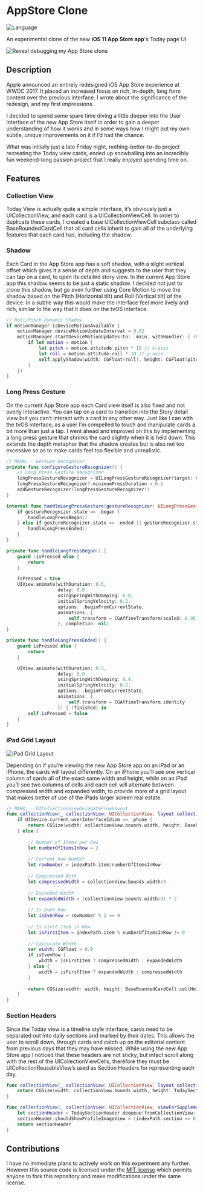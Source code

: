 AppStore Clone
============
![Language](https://img.shields.io/badge/language-Swift%204-orange.svg)

An experimental clone of the new **iOS 11 App Store app**'s Today page UI

![Reveal debugging my App Store clone](https://cdn-images-1.medium.com/max/2000/1*tQ0-dhZvBH3O0h9GTScihA.png)

## Description

Apple announced an entirely redesigned iOS App Store experience at WWDC 2017. It placed an increased focus on rich, in-depth, long form content over the previous interface. I wrote about the significance of the redesign, and my first impressions.

I decided to spend some spare time diving a little deeper into the User Interface of the new App Store itself in order to gain a deeper understanding of how it works and in some ways how I might put my own subtle, unique improvements on it if I’d had the chance. 

What was initially just a late Friday night, nothing-better-to-do project recreating the Today view cards, ended up snowballing into an incredibly fun weekend-long passion project that I really enjoyed spending time on.

## Features

### Collection View

Today View is actually quite a simple interface, it’s obviously just a UICollectionView, and each card is a UICollectionViewCell. In order to duplicate these cards, I created a base UICollectionViewCell subclass called BaseRoundedCardCell that all card cells inherit to gain all of the underlying features that each card has, including the shadow.

### Shadow

Each Card in the App Store app has a soft shadow, with a slight vertical offset which gives it a sense of depth and suggests to the user that they can tap on a card, to open its detailed story view. In the current App Store app this shadow seems to be just a static shadow. I decided not just to clone this shadow, but go even further using Core Motion to move the shadow based on the Pitch (Horizontal tilt) and Roll (Vertical tilt) of the device. In a subtle way this would make the interface feel more lively and rich, similar to the way that it does on the tvOS interface.

```swift
// Roll/Pitch Dynamic Shadow
if motionManager.isDeviceMotionAvailable {
    motionManager.deviceMotionUpdateInterval = 0.02
    motionManager.startDeviceMotionUpdates(to: .main, withHandler: { (motion, error) in
        if let motion = motion {
            let pitch = motion.attitude.pitch * 10 // x-axis
            let roll = motion.attitude.roll * 10 // y-axis
            self.applyShadow(width: CGFloat(roll), height: CGFloat(pitch))
        }
    })
}
```

### Long Press Gesture

On the current App Store app each Card view itself is also fixed and not overly interactive. You can tap on a card to transition into the Story detail view but you can’t interact with a card in any other way. Just like I can with the tvOS interface, as a user I’m compelled to touch and manipulate cards a bit more than just a tap. I went ahead and improved on this by implementing a long press gesture that shrinks the card slightly when it is held down. This extends the depth metaphor that the shadow creates but is also not too excessive so as to make cards feel too flexible and unrealistic.

```swift
// MARK: - Gesture Recognizer
private func configureGestureRecognizer() {
    // Long Press Gesture Recognizer
    longPressGestureRecognizer = UILongPressGestureRecognizer(target: self, action: #selector(handleLongPressGesture(gestureRecognizer:)))
    longPressGestureRecognizer?.minimumPressDuration = 0.1
    addGestureRecognizer(longPressGestureRecognizer!)
}

internal func handleLongPressGesture(gestureRecognizer: UILongPressGestureRecognizer) {
    if gestureRecognizer.state == .began {
        handleLongPressBegan()
    } else if gestureRecognizer.state == .ended || gestureRecognizer.state == .cancelled {
        handleLongPressEnded()
    }
}

private func handleLongPressBegan() {
    guard !isPressed else {
        return
    }

    isPressed = true
    UIView.animate(withDuration: 0.5,
                   delay: 0.0,
                   usingSpringWithDamping: 0.8,
                   initialSpringVelocity: 0.2,
                   options: .beginFromCurrentState,
                   animations: {
                       self.transform = CGAffineTransform(scaleX: 0.95, y: 0.95)
                   }, completion: nil)
}

private func handleLongPressEnded() {
    guard isPressed else {
        return
    }

    UIView.animate(withDuration: 0.5,
                   delay: 0.0,
                   usingSpringWithDamping: 0.4,
                   initialSpringVelocity: 0.2,
                   options: .beginFromCurrentState,
                   animations: {
                       self.transform = CGAffineTransform.identity
                   }) { (finished) in
        self.isPressed = false
    }
}
```

### iPad Grid Layout

![iPad Grid Layout](https://cdn-images-1.medium.com/max/2000/1*s1kOa4CCwGIRWDGKuJmLPA.png)

Depending on if you’re viewing the new App Store app on an iPad or an iPhone, the cards will layout differently. On an iPhone you’ll see one vertical column of cards all of the exact same width and height, while on an iPad you’ll see two columns of cells and each cell will alternate between compressed width and expanded width, to provide more of a grid layout that makes better of use of the iPads larger screen real estate.

```swift
// MARK: - UICollectionViewDelegateFlowLayout
func collectionView(_ collectionView: UICollectionView, layout collectionViewLayout: UICollectionViewLayout, sizeForItemAt indexPath: IndexPath) -> CGSize {
    if UIDevice.current.userInterfaceIdiom == .phone {
        return CGSize(width: collectionView.bounds.width, height: BaseRoundedCardCell.cellHeight)
    } else {
        
        // Number of Items per Row
        let numberOfItemsInRow = 2
        
        // Current Row Number
        let rowNumber = indexPath.item/numberOfItemsInRow
        
        // Compressed With
        let compressedWidth = collectionView.bounds.width/3
        
        // Expanded Width
        let expandedWidth = (collectionView.bounds.width/3) * 2
        
        // Is Even Row
        let isEvenRow = rowNumber % 2 == 0
        
        // Is First Item in Row
        let isFirstItem = indexPath.item % numberOfItemsInRow != 0
        
        // Calculate Width
        var width: CGFloat = 0.0
        if isEvenRow {
            width = isFirstItem ? compressedWidth : expandedWidth
        } else {
            width = isFirstItem ? expandedWidth : compressedWidth
        }
        
        return CGSize(width: width, height: BaseRoundedCardCell.cellHeight)
    }
}
```

### Section Headers

Since the Today view is a timeline style interface, cards need to be separated out into daily sections and marked by their dates. This allows the user to scroll down, through cards and catch up on the editorial content from previous days that they may have missed. While using the new App Store app I noticed that these headers are not sticky, but infact scroll along with the rest of the UICollectionViewCells, therefore they must be UICollectionReusableView’s used as Section Headers for representing each day.

```swift
func collectionView(_ collectionView: UICollectionView, layout collectionViewLayout: UICollectionViewLayout, referenceSizeForHeaderInSection section: Int) -> CGSize {
    return CGSize(width: collectionView.bounds.width, height: TodaySectionHeader.viewHeight)
}

func collectionView(_ collectionView: UICollectionView, viewForSupplementaryElementOfKind kind: String, at indexPath: IndexPath) -> UICollectionReusableView {
    let sectionHeader = TodaySectionHeader.dequeue(fromCollectionView: collectionView, ofKind: kind, atIndexPath: indexPath)
    sectionHeader.shouldShowProfileImageView = (indexPath.section == 0)
    return sectionHeader
}
```

## Contributions

I have no immediate plans to actively work on this experiment any further. However this source code is licensed under the [MIT license](https://github.com/phillfarrugia/appstore-clone/blob/master/License.md) which permits anyone to fork this repository and make modifications under the same license.
